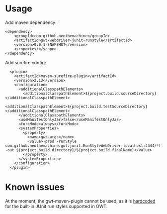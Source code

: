 Usage
=====

Add maven dependency:

```
<dependency>
	<groupId>com.github.neothemachine</groupId>
	<artifactId>gwt-webdriver-junit-runstyle</artifactId>
	<version>0.0.1-SNAPSHOT</version>
	<scope>test</scope>
</dependency>
```

Add surefire config:

```
  <plugin>
    <artifactId>maven-surefire-plugin</artifactId>
    <version>2.13</version>
    <configuration>
      <additionalClasspathElements>
        <additionalClasspathElement>${project.build.sourceDirectory}</additionalClasspathElement>
        <additionalClasspathElement>${project.build.testSourceDirectory}</additionalClasspathElement>
      </additionalClasspathElements>
      <useManifestOnlyJar>false</useManifestOnlyJar>
      <forkMode>always</forkMode>
      <systemProperties>
        <property>
          <name>gwt.args</name>
          <value>-prod -runStyle com.github.neothemachine.gwt.junit.RunStyleWebDriver:localhost:4444/*firefox -out ${project.build.directory}/${project.build.finalName}</value>
        </property>
      </systemProperties>
    </configuration>
  </plugin>
```

Known issues
============

At the moment, the gwt-maven-plugin cannot be used, as it is 
[hardcoded](https://github.com/gwt-maven-plugin/gwt-maven-plugin/blob/master/src/main/java/org/codehaus/mojo/gwt/shell/TestMojo.java#L298)
for the built-in JUnit run styles supported in GWT. 